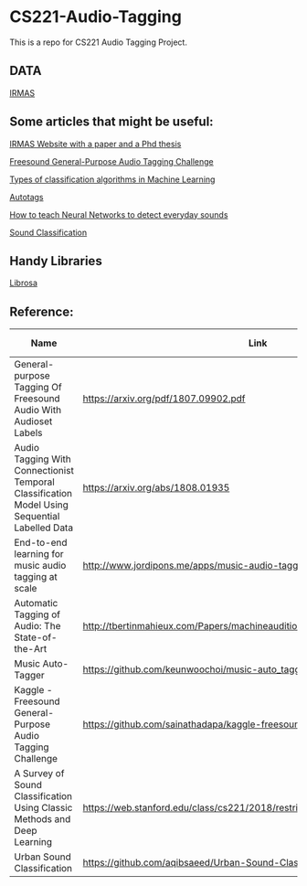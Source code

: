 # CS221-Audio-Tagging
This is a repo for CS221 Audio Tagging Project.


## DATA
[IRMAS](https://zenodo.org/record/1290750#.W9EaY1JRe_v)


## Some articles that might be useful:

[IRMAS Website with a paper and a Phd thesis](https://zenodo.org/record/1290750#.W9F5mFJRe_v)

[Freesound General-Purpose Audio Tagging Challenge](https://www.kaggle.com/fizzbuzz/beginner-s-guide-to-audio-data)

[Types of classification algorithms in Machine Learning](https://medium.com/@sifium/machine-learning-types-of-classification-9497bd4f2e14)

[Autotags](http://www-labs.iro.umontreal.ca/~pift6080/H09/documents/autotags.pdf)

[How to teach Neural Networks to detect everyday sounds](https://www.skcript.com/svr/building-audio-classifier-nueral-network/)

[Sound Classification](http://www.nyu.edu/classes/bello/ACA_files/8-classification.pdf)

## Handy Libraries
[Librosa](https://librosa.github.io/librosa/feature.html)


## Reference:

Name        | Link | With Paper          | With Code     | Methods Used |
------------|--------|------------------|-----------------------|--------|
General-purpose Tagging Of Freesound Audio With Audioset Labels | https://arxiv.org/pdf/1807.09902.pdf | Yes   | No   | CNN |
Audio Tagging With Connectionist Temporal Classification Model Using Sequential Labelled Data | https://arxiv.org/abs/1808.01935 | Yes | No | CRNN, CTC |
End-to-end learning for music audio tagging at scale | http://www.jordipons.me/apps/music-audio-tagging-at-scale-demo/ | Yes | Yes | CNN | 
Automatic Tagging of Audio: The State-of-the-Art | http://tbertinmahieux.com/Papers/machineaudition10.pdf | Yes | No | SVM, Boosting, Gaussian mixture, HGMM |
Music Auto-Tagger | https://github.com/keunwoochoi/music-auto_tagging-keras#credits | Yes | Yes | CNN, CRNN
Kaggle - Freesound General-Purpose Audio Tagging Challenge | https://github.com/sainathadapa/kaggle-freesound-audio-tagging | Yes | Yes | MobileNetV2? |
A Survey of Sound Classification Using Classic Methods and Deep Learning | https://web.stanford.edu/class/cs221/2018/restricted/posters/franalli/poster.pdf | Yes(poster) | No | KNN, SVM, Random Forest, CNN |
Urban Sound Classification | https://github.com/aqibsaeed/Urban-Sound-Classification | Yes | Yes | CNN |
